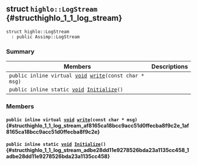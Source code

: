 ## struct `highlo::LogStream` {#structhighlo_1_1_log_stream}

```
struct highlo::LogStream
  : public Assimp::LogStream
```

### Summary

 Members                        | Descriptions                                
--------------------------------|---------------------------------------------
`public inline virtual `[`void`](#imgui__impl__opengl3__loader_8h_ac668e7cffd9e2e9cfee428b9b2f34fa7_1ac668e7cffd9e2e9cfee428b9b2f34fa7)` `[`write`](#structhighlo_1_1_log_stream_af8165ca18bcc9acc51d0ffecba8f9c2e_1af8165ca18bcc9acc51d0ffecba8f9c2e)`(const char * msg)` | 
`public inline static `[`void`](#imgui__impl__opengl3__loader_8h_ac668e7cffd9e2e9cfee428b9b2f34fa7_1ac668e7cffd9e2e9cfee428b9b2f34fa7)` `[`Initialize`](#structhighlo_1_1_log_stream_adbe28dd11e9278526bda23a1135cc458_1adbe28dd11e9278526bda23a1135cc458)`()` | 

### Members

#### `public inline virtual `[`void`](#imgui__impl__opengl3__loader_8h_ac668e7cffd9e2e9cfee428b9b2f34fa7_1ac668e7cffd9e2e9cfee428b9b2f34fa7)` `[`write`](#structhighlo_1_1_log_stream_af8165ca18bcc9acc51d0ffecba8f9c2e_1af8165ca18bcc9acc51d0ffecba8f9c2e)`(const char * msg)` {#structhighlo_1_1_log_stream_af8165ca18bcc9acc51d0ffecba8f9c2e_1af8165ca18bcc9acc51d0ffecba8f9c2e}

#### `public inline static `[`void`](#imgui__impl__opengl3__loader_8h_ac668e7cffd9e2e9cfee428b9b2f34fa7_1ac668e7cffd9e2e9cfee428b9b2f34fa7)` `[`Initialize`](#structhighlo_1_1_log_stream_adbe28dd11e9278526bda23a1135cc458_1adbe28dd11e9278526bda23a1135cc458)`()` {#structhighlo_1_1_log_stream_adbe28dd11e9278526bda23a1135cc458_1adbe28dd11e9278526bda23a1135cc458}

